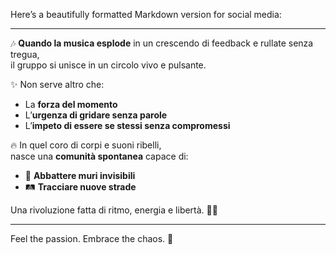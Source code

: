 Here’s a beautifully formatted Markdown version for social media:

---

🎶 **Quando la musica esplode** in un crescendo di feedback e rullate senza tregua,  
il gruppo si unisce in un circolo vivo e pulsante.  

✨ Non serve altro che:  
- La **forza del momento**  
- L’**urgenza di gridare senza parole**  
- L’**impeto di essere se stessi senza compromessi**  

🔥 In quel coro di corpi e suoni ribelli,  
nasce una **comunità spontanea** capace di:  
- 🧱 **Abbattere muri invisibili**  
- 🛤️ **Tracciare nuove strade**  

Una rivoluzione fatta di ritmo, energia e libertà. 🖤💥

---

Feel the passion. Embrace the chaos. 🎸